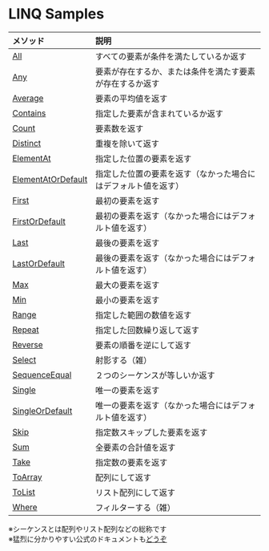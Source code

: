 # LINQ Samples

| メソッド | 説明 |
|:---|:---|
| [All](https://github.com/mystasly48/Linq_Samples/blob/master/All.cs) | すべての要素が条件を満たしているか返す |
| [Any](https://github.com/mystasly48/Linq_Samples/blob/master/Any.cs) | 要素が存在するか、または条件を満たす要素が存在するか返す |
| [Average](https://github.com/mystasly48/Linq_Samples/blob/master/Average.cs) | 要素の平均値を返す |
| [Contains](https://github.com/mystasly48/Linq_Samples/blob/master/Contains.cs) | 指定した要素が含まれているか返す |
| [Count](https://github.com/mystasly48/Linq_Samples/blob/master/Count.cs) | 要素数を返す |
| [Distinct](https://github.com/mystasly48/Linq_Samples/blob/master/Distinct.cs) | 重複を除いて返す |
| [ElementAt](https://github.com/mystasly48/Linq_Samples/blob/master/ElementAt.cs) | 指定した位置の要素を返す |
| [ElementAtOrDefault](https://github.com/mystasly48/Linq_Samples/blob/master/ElementAtOrDefault.cs) | 指定した位置の要素を返す（なかった場合にはデフォルト値を返す） |
| [First](https://github.com/mystasly48/Linq_Samples/blob/master/First.cs) | 最初の要素を返す |
| [FirstOrDefault](https://github.com/mystasly48/Linq_Samples/blob/master/FirstOrDefault.cs) | 最初の要素を返す（なかった場合にはデフォルト値を返す） |
| [Last](https://github.com/mystasly48/Linq_Samples/blob/master/Last.cs) | 最後の要素を返す |
| [LastOrDefault](https://github.com/mystasly48/Linq_Samples/blob/master/LastOrDefault.cs) | 最後の要素を返す（なかった場合にはデフォルト値を返す） |
| [Max](https://github.com/mystasly48/Linq_Samples/blob/master/Max.cs) | 最大の要素を返す |
| [Min](https://github.com/mystasly48/Linq_Samples/blob/master/Min.cs) | 最小の要素を返す |
| [Range](https://github.com/mystasly48/Linq_Samples/blob/master/Range.cs) | 指定した範囲の数値を返す |
| [Repeat](https://github.com/mystasly48/Linq_Samples/blob/master/Repeat.cs) | 指定した回数繰り返して返す |
| [Reverse](https://github.com/mystasly48/Linq_Samples/blob/master/Reverse.cs) | 要素の順番を逆にして返す |
| [Select](https://github.com/mystasly48/Linq_Samples/blob/master/Select.cs) | 射影する（雑） |
| [SequenceEqual](https://github.com/mystasly48/Linq_Samples/blob/master/SequenceEqual.cs) | ２つのシーケンスが等しいか返す |
| [Single](https://github.com/mystasly48/Linq_Samples/blob/master/Single.cs) | 唯一の要素を返す |
| [SingleOrDefault](https://github.com/mystasly48/Linq_Samples/blob/master/SingleOrDefault.cs) | 唯一の要素を返す（なかった場合にはデフォルト値を返す） |
| [Skip](https://github.com/mystasly48/Linq_Samples/blob/master/Skip.cs) | 指定数スキップした要素を返す |
| [Sum](https://github.com/mystasly48/Linq_Samples/blob/master/Sum.cs) | 全要素の合計値を返す |
| [Take](https://github.com/mystasly48/Linq_Samples/blob/master/Take.cs) | 指定数の要素を返す |
| [ToArray](https://github.com/mystasly48/Linq_Samples/blob/master/ToArray.cs) | 配列にして返す |
| [ToList](https://github.com/mystasly48/Linq_Samples/blob/master/ToList.cs) | リスト配列にして返す |
| [Where](https://github.com/mystasly48/Linq_Samples/blob/master/Where.cs) | フィルターする（雑） |

※シーケンスとは配列やリスト配列などの総称です  
※猛烈に分かりやすい公式のドキュメントも[どうぞ](https://msdn.microsoft.com/ja-jp/library/system.linq.enumerable(v=vs.110).aspx)  